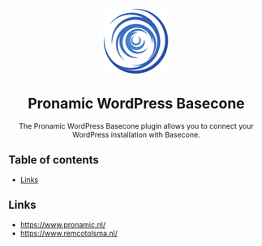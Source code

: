 <p align="center">
	<a href="https://github.com/pronamic/wp-basecone">
		<img src="logos/basecone-icon.svg" alt="Pronamic WordPress Basecone" width="128" height="128">
	</a>
</p>

<h1 align="center">Pronamic WordPress Basecone</h3>

<p align="center">
	The Pronamic WordPress Basecone plugin allows you to connect your WordPress installation with Basecone.
</p>

## Table of contents

- [Links](#links)

## Links

- https://www.pronamic.nl/
- https://www.remcotolsma.nl/
